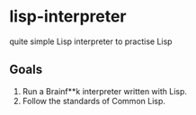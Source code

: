 # lisp-interpreter
quite simple Lisp interpreter to practise Lisp

## Goals
1. Run a Brainf**k interpreter written with Lisp.
2. Follow the standards of Common Lisp.
